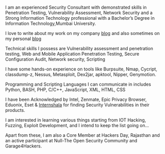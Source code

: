 I am an experienced Security Consultant with demonstrated skills in Penetration Testing, Vulnerability Assessment, Network Security and a Strong Information Technology professional with a Bachelor’s Degree in Information Technology,Mumbai University.

I love to write about my work on my company [blog](http://blog.securelayer7.net/author/ishaq/) and also sometimes on my personal [blog](https://securityprince.blogspot.in/)

Technical skills I possess are Vulnerability assessment and penetration testing, Web and Mobile Application Penetration Testing, Secure Configuration Audit, Network security, Scripting

I have some hands-on experience on tools like Burpsuite, Nmap, Cycript, classdump-z, Nessus, Metasploit, Dex2jar, apktool, Nipper, Genymotion.

Programming and Scripting Languages I can communicate in includes Python, BASH, PHP, C/C++, JavaScript, XML, HTML, CSS

I have been Acknowledged by Intel, Zenmate, Epic Privacy Browser, Eduonix, Eset & [Internshala](https://internshala.com/hall_of_fame) for finding Security Vulnerabilities in their products.

I am interested in learning various things starting from IOT Hacking, Fuzzing, Exploit Development, and I intend to keep the list going on...

Apart from these, I am also a Core Member at Hackers Day, Rajasthan and an active participant at Null-The Open Security Community and Garage4Hackers.
